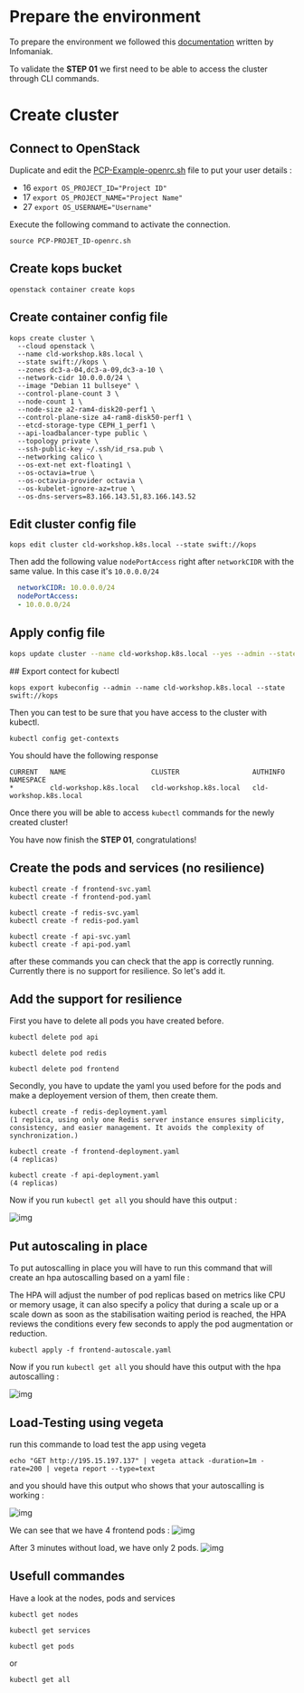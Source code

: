 # Prepare the environment
To prepare the environment we followed this [documentation](https://docs.infomaniak.cloud/documentation/00.getting-started/02.Connect_project/#__tabbed_1_1) written by Infomaniak.

To validate the **STEP 01** we first need to be able to access the cluster through CLI commands.

# Create cluster
## Connect to OpenStack
Duplicate and edit the [PCP-Example-openrc.sh](PCP-Example-openrc.sh) file to put your user details : 
- 16 `export OS_PROJECT_ID="Project ID"`
- 17 `export OS_PROJECT_NAME="Project Name"`
- 27 `export OS_USERNAME="Username"`

Execute the following command to activate the connection.

```shell
source PCP-PROJET_ID-openrc.sh
```

## Create kops bucket
```shell
openstack container create kops
```

## Create container config file
```shell
kops create cluster \
  --cloud openstack \
  --name cld-workshop.k8s.local \
  --state swift://kops \
  --zones dc3-a-04,dc3-a-09,dc3-a-10 \
  --network-cidr 10.0.0.0/24 \
  --image "Debian 11 bullseye" \
  --control-plane-count 3 \
  --node-count 1 \
  --node-size a2-ram4-disk20-perf1 \
  --control-plane-size a4-ram8-disk50-perf1 \
  --etcd-storage-type CEPH_1_perf1 \
  --api-loadbalancer-type public \
  --topology private \
  --ssh-public-key ~/.ssh/id_rsa.pub \
  --networking calico \
  --os-ext-net ext-floating1 \
  --os-octavia=true \
  --os-octavia-provider octavia \
  --os-kubelet-ignore-az=true \
  --os-dns-servers=83.166.143.51,83.166.143.52
```

## Edit cluster config file
```shell
kops edit cluster cld-workshop.k8s.local --state swift://kops
```

Then add the following value `nodePortAccess` right after `networkCIDR` with the same value. In this case it's `10.0.0.0/24`

```yaml
  networkCIDR: 10.0.0.0/24
  nodePortAccess:
  - 10.0.0.0/24
```

## Apply config file
```bash
kops update cluster --name cld-workshop.k8s.local --yes --admin --state swift://kops
```

## Export contect for kubectl
```shell
kops export kubeconfig --admin --name cld-workshop.k8s.local --state swift://kops
```

Then you can test to be sure that you have access to the cluster with kubectl.

```shell
kubectl config get-contexts
```

You should have the following response

```shell
CURRENT   NAME                     CLUSTER                  AUTHINFO                 NAMESPACE
*         cld-workshop.k8s.local   cld-workshop.k8s.local   cld-workshop.k8s.local   
```

Once there you will be able to access `kubectl` commands for the newly created cluster!

You have now finish the **STEP 01**, congratulations!

## Create the pods and services (no resilience) 

```shell
kubectl create -f frontend-svc.yaml
kubectl create -f frontend-pod.yaml

kubectl create -f redis-svc.yaml
kubectl create -f redis-pod.yaml

kubectl create -f api-svc.yaml
kubectl create -f api-pod.yaml
```
after these commands you can check that the app is correctly running.
Currently there is no support for resilience. So let's add it.

## Add the support for resilience

First you have to delete all pods you have created before.

```shell
kubectl delete pod api

kubectl delete pod redis

kubectl delete pod frontend
```

Secondly, you have to update the yaml you used before for the pods and make a deployement version of them, then create them.

```shell
kubectl create -f redis-deployment.yaml
(1 replica, using only one Redis server instance ensures simplicity, consistency, and easier management. It avoids the complexity of synchronization.)

kubectl create -f frontend-deployment.yaml
(4 replicas)

kubectl create -f api-deployment.yaml
(4 replicas)
```

Now if you run `kubectl get all` you should have this output :

![img](https://github.com/grinlemon/CLD_Workshop/blob/main/img/getAll1.png)

## Put autoscaling in place

To put autoscalling in place you will have to run this command that will create an hpa autoscalling based on a yaml file :

The HPA will adjust the number of pod replicas based on metrics like CPU or memory usage, it can also specify a policy that during a scale up or a scale down as soon as the stabilisation waiting period is reached, the HPA reviews the conditions every few seconds to apply the pod augmentation or reduction.

```shell
kubectl apply -f frontend-autoscale.yaml
```

Now if you run `kubectl get all` you should have this output with the hpa autoscalling :

![img](https://github.com/grinlemon/CLD_Workshop/blob/main/img/getAll2.png)

## Load-Testing using vegeta

run this commande to load test the app using vegeta

```shell
echo "GET http://195.15.197.137" | vegeta attack -duration=1m -rate=200 | vegeta report --type=text
```
and you should have this output who shows that your autoscalling is working :

![img](https://github.com/grinlemon/CLD_Workshop/blob/main/img/vegeta_v2.png)

We can see that we have 4 frontend pods :
![img](https://github.com/grinlemon/CLD_Workshop/blob/main/img/scale_up.png)

After 3 minutes without load, we have only 2 pods.
![img](https://github.com/grinlemon/CLD_Workshop/blob/main/img/scale_down.png)


## Usefull commandes

Have a look at the nodes, pods and services

```shell
kubectl get nodes

kubectl get services

kubectl get pods
```
or  

```shell
kubectl get all
```

